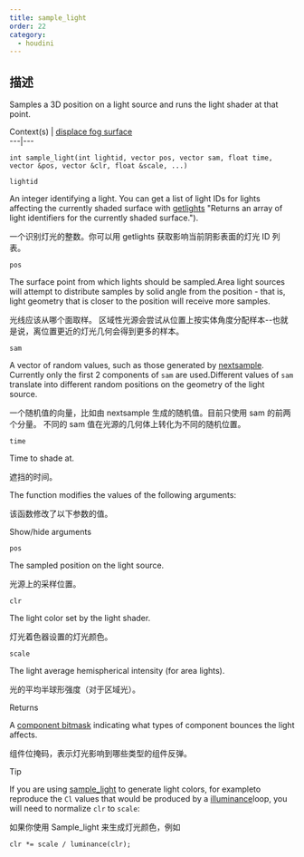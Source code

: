 ```yaml
---
title: sample_light
order: 22
category:
  - houdini
---
```

    
## 描述

Samples a 3D position on a light source and runs the light shader at that
point.

Context(s) | [displace](../contexts/displace.html)[
fog](../contexts/fog.html)[ surface](../contexts/surface.html)  
---|---

`int sample_light(int lightid, vector pos, vector sam, float time, vector &pos, vector &clr, float &scale, ...)`

`lightid`

An integer identifying a light. You can get a list of light IDs for lights
affecting the currently shaded surface with [getlights](getlights.html) "Returns an array of light identifiers for the currently shaded surface.").

一个识别灯光的整数。你可以用 getlights 获取影响当前阴影表面的灯光 ID 列表。

`pos`

The surface point from which lights should be sampled.Area light sources will
attempt to distribute samples by solid angle from the position - that is,
light geometry that is closer to the position will receive more samples.

光线应该从哪个面取样。 区域性光源会尝试从位置上按实体角度分配样本--也就是说，离位置更近的灯光几何会得到更多的样本。

`sam`

A vector of random values, such as those generated by
[nextsample](nextsample.html). Currently only the first 2 components of `sam`
are used.Different values of `sam` translate into different random positions
on the geometry of the light source.

一个随机值的向量，比如由 nextsample 生成的随机值。目前只使用 sam 的前两个分量。 不同的 sam 值在光源的几何体上转化为不同的随机位置。

`time`

Time to shade at.

遮挡的时间。

The function modifies the values of the following arguments:

该函数修改了以下参数的值。

Show/hide arguments

`pos`

The sampled position on the light source.

光源上的采样位置。

`clr`

The light color set by the light shader.

灯光着色器设置的灯光颜色。

`scale`

The light average hemispherical intensity (for area lights).

光的平均半球形强度（对于区域光）。

Returns

A [component bitmask](bouncemask.html) indicating what types of component
bounces the light affects.

组件位掩码，表示灯光影响到哪些类型的组件反弹。

Tip

If you are using [sample_light](sample_light.html "Samples a 3D position on a
light source and runs the light shader at that point.") to generate light
colors, for exampleto reproduce the `Cl` values that would be produced by a
[illuminance](illuminance.html "Loops through all light sources in the scene,
calling the light shader for each light source to set the Cl and L global
variables.")loop, you will need to normalize `clr` to `scale`:

如果你使用 Sample_light 来生成灯光颜色，例如

    clr *= scale / luminance(clr);
